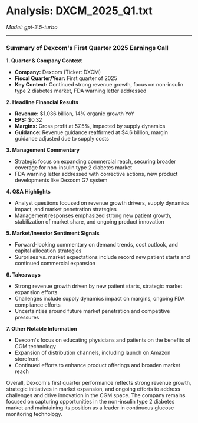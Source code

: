 # Analysis: DXCM_2025_Q1.txt

*Model: gpt-3.5-turbo*

---

### Summary of Dexcom's First Quarter 2025 Earnings Call

**1. Quarter & Company Context**
- **Company:** Dexcom (Ticker: DXCM)
- **Fiscal Quarter/Year:** First quarter of 2025
- **Key Context:** Continued strong revenue growth, focus on non-insulin type 2 diabetes market, FDA warning letter addressed

**2. Headline Financial Results**
- **Revenue:** $1.036 billion, 14% organic growth YoY
- **EPS:** $0.32
- **Margins:** Gross profit at 57.5%, impacted by supply dynamics
- **Guidance:** Revenue guidance reaffirmed at $4.6 billion, margin guidance adjusted due to supply costs

**3. Management Commentary**
- Strategic focus on expanding commercial reach, securing broader coverage for non-insulin type 2 diabetes market
- FDA warning letter addressed with corrective actions, new product developments like Dexcom G7 system

**4. Q&A Highlights**
- Analyst questions focused on revenue growth drivers, supply dynamics impact, and market penetration strategies
- Management responses emphasized strong new patient growth, stabilization of market share, and ongoing product innovation

**5. Market/Investor Sentiment Signals**
- Forward-looking commentary on demand trends, cost outlook, and capital allocation strategies
- Surprises vs. market expectations include record new patient starts and continued commercial expansion

**6. Takeaways**
- Strong revenue growth driven by new patient starts, strategic market expansion efforts
- Challenges include supply dynamics impact on margins, ongoing FDA compliance efforts
- Uncertainties around future market penetration and competitive pressures

**7. Other Notable Information**
- Dexcom's focus on educating physicians and patients on the benefits of CGM technology
- Expansion of distribution channels, including launch on Amazon storefront
- Continued efforts to enhance product offerings and broaden market reach

Overall, Dexcom's first quarter performance reflects strong revenue growth, strategic initiatives in market expansion, and ongoing efforts to address challenges and drive innovation in the CGM space. The company remains focused on capturing opportunities in the non-insulin type 2 diabetes market and maintaining its position as a leader in continuous glucose monitoring technology.